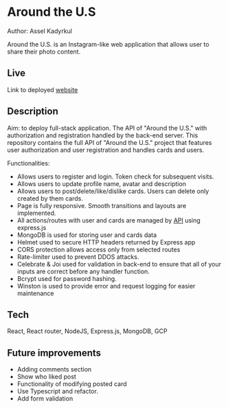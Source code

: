 
# Around the U.S

Author: Assel Kadyrkul

Around the U.S. is an Instagram-like web application that allows user to share their photo content.


## Live 

Link to deployed [website](https://assel.students.nomoreparties.site/)

## Description
Aim: to deploy full-stack application.
The API of "Around the U.S." with authorization and registration handled by the back-end server.
This repository contains the full API of "Around the U.S." project that features user authorization and user registration and handles cards and users.


Functionalities: 

- Allows users to register and login. Token check for subsequent visits.
- Allows users to update profile name, avatar and description
- Allows users to post/delete/like/dislike cards. Users can delete only created by them cards.
- Page is fully responsive. Smooth transitions and layouts are implemented.
- All actions/routes with user and cards are managed by [API](https://api.assel.students.nomoreparties.site/) using express.js
- MongoDB is used for storing user and cards data
- Helmet used to secure HTTP headers returned by Express app
- CORS protection allows access only from selected routes
- Rate-limiter used to prevent DDOS attacks.
- Celebrate & Joi used for validation in back-end to ensure that all of your inputs are correct before any handler function.
- Bcrypt used for password hashing.
- Winston is used to provide error and request logging for easier maintenance

## Tech
React, React router, NodeJS, Express.js, MongoDB, GCP

## Future improvements
 - Adding comments section
- Show who liked post
- Functionality of modifying posted card
- Use Typescript and refactor.
- Add form validation 
